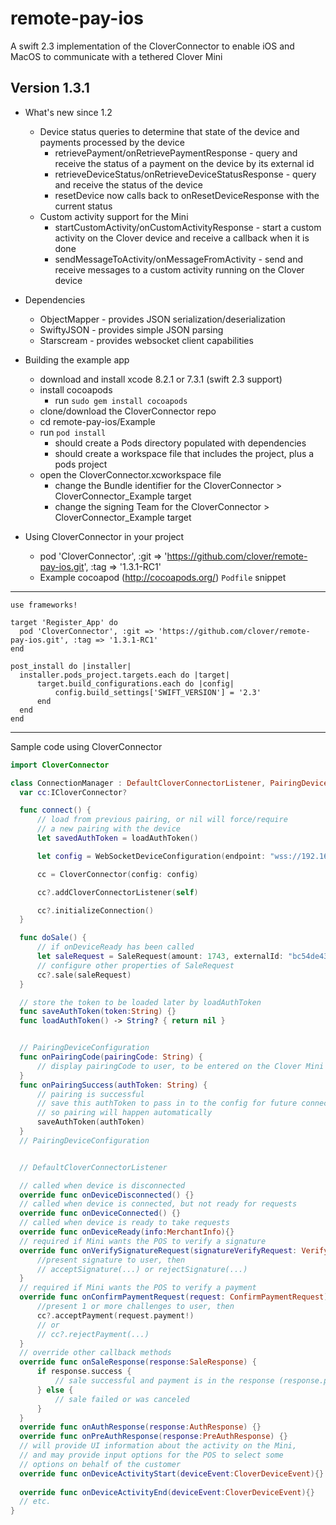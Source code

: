 # remote-pay-ios

A swift 2.3 implementation of the CloverConnector to enable iOS and MacOS to communicate with a tethered Clover Mini


## Version 1.3.1
- What's new since 1.2
  - Device status queries to determine that state of the device and payments processed by the device
    - retrievePayment/onRetrievePaymentResponse - query and receive the status of a payment on the device by its external id
    - retrieveDeviceStatus/onRetrieveDeviceStatusResponse - query and receive the status of the device
    - resetDevice now calls back to onResetDeviceResponse with the current status
  - Custom activity support for the Mini
    - startCustomActivity/onCustomActivityResponse - start a custom activity on the Clover device and receive a callback when it is done
    - sendMessageToActivity/onMessageFromActivity - send and receive messages to a custom activity running on the Clover device


- Dependencies
  - ObjectMapper - provides JSON serialization/deserialization
  - SwiftyJSON - provides simple JSON parsing
  - Starscream - provides websocket client capabilities

- Building the example app
  - download and install xcode 8.2.1 or 7.3.1 (swift 2.3 support)
  - install cocoapods
    - run `sudo gem install cocoapods`
  - clone/download the CloverConnector repo
  - cd remote-pay-ios/Example
  - run `pod install`
    - should create a Pods directory populated with dependencies
    - should create a workspace file that includes the project, plus a pods project
  - open the CloverConnector.xcworkspace file
    - change the Bundle identifier for the CloverConnector > CloverConnector_Example target
    - change the signing Team for the CloverConnector > CloverConnector_Example target

- Using CloverConnector in your project
  - pod 'CloverConnector', :git => 'https://github.com/clover/remote-pay-ios.git', :tag => '1.3.1-RC1'
  - Example cocoapod (http://cocoapods.org/) `Podfile` snippet
---
  ```platform :ios, '8.0'
  use frameworks!

  target 'Register_App' do
    pod 'CloverConnector', :git => 'https://github.com/clover/remote-pay-ios.git', :tag => '1.3.1-RC1'
  end

  post_install do |installer|
    installer.pods_project.targets.each do |target|
        target.build_configurations.each do |config|
            config.build_settings['SWIFT_VERSION'] = '2.3'
        end
    end
  end
  ```
---
  Sample code using CloverConnector
  ```swift
import CloverConnector

class ConnectionManager : DefaultCloverConnectorListener, PairingDeviceConfiguration {
    var cc:ICloverConnector?

    func connect() {
        // load from previous pairing, or nil will force/require
        // a new pairing with the device
        let savedAuthToken = loadAuthToken()

        let config = WebSocketDeviceConfiguration(endpoint: "wss://192.168.1.115:12345/remote_pay", remoteApplicationID: "com.yourcompany.pos.app:4.3.5", posName: "RegisterApp", posSerial: "ABC-123", pairingAuthToken: savedAuthToken, pairingDeviceConfiguration: self)

        cc = CloverConnector(config: config)

        cc?.addCloverConnectorListener(self)

        cc?.initializeConnection()
    }

    func doSale() {
        // if onDeviceReady has been called
        let saleRequest = SaleRequest(amount: 1743, externalId: "bc54de43f3")
        // configure other properties of SaleRequest
        cc?.sale(saleRequest)
    }

    // store the token to be loaded later by loadAuthToken
    func saveAuthToken(token:String) {}
    func loadAuthToken() -> String? { return nil }


    // PairingDeviceConfiguration
    func onPairingCode(pairingCode: String) {
        // display pairingCode to user, to be entered on the Clover Mini
    }
    func onPairingSuccess(authToken: String) {
        // pairing is successful
        // save this authToken to pass in to the config for future connections
        // so pairing will happen automatically
        saveAuthToken(authToken)
    }
    // PairingDeviceConfiguration


    // DefaultCloverConnectorListener

    // called when device is disconnected
    override func onDeviceDisconnected() {}
    // called when device is connected, but not ready for requests
    override func onDeviceConnected() {}
    // called when device is ready to take requests
    override func onDeviceReady(info:MerchantInfo){}
    // required if Mini wants the POS to verify a signature
    override func onVerifySignatureRequest(signatureVerifyRequest: VerifySignatureRequest) {
        //present signature to user, then
        // acceptSignature(...) or rejectSignature(...)
    }
    // required if Mini wants the POS to verify a payment
    override func onConfirmPaymentRequest(request: ConfirmPaymentRequest) {
        //present 1 or more challenges to user, then
        cc?.acceptPayment(request.payment!)
        // or
        // cc?.rejectPayment(...)
    }
    // override other callback methods
    override func onSaleResponse(response:SaleResponse) {
        if response.success {
            // sale successful and payment is in the response (response.payment)
        } else {
            // sale failed or was canceled
        }
    }
    override func onAuthResponse(response:AuthResponse) {}
    override func onPreAuthResponse(response:PreAuthResponse) {}
    // will provide UI information about the activity on the Mini,
    // and may provide input options for the POS to select some
    // options on behalf of the customer
    override func onDeviceActivityStart(deviceEvent:CloverDeviceEvent){} // see CloverConnectorListener.swift for example
                                                                         // of calling invokeInputOption from this callback
    override func onDeviceActivityEnd(deviceEvent:CloverDeviceEvent){}
    // etc.
}

```
